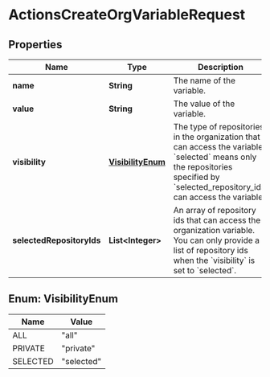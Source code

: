 

# ActionsCreateOrgVariableRequest


## Properties

| Name | Type | Description | Notes |
|------------ | ------------- | ------------- | -------------|
|**name** | **String** | The name of the variable. |  |
|**value** | **String** | The value of the variable. |  |
|**visibility** | [**VisibilityEnum**](#VisibilityEnum) | The type of repositories in the organization that can access the variable. &#x60;selected&#x60; means only the repositories specified by &#x60;selected_repository_ids&#x60; can access the variable. |  |
|**selectedRepositoryIds** | **List&lt;Integer&gt;** | An array of repository ids that can access the organization variable. You can only provide a list of repository ids when the &#x60;visibility&#x60; is set to &#x60;selected&#x60;. |  [optional] |



## Enum: VisibilityEnum

| Name | Value |
|---- | -----|
| ALL | &quot;all&quot; |
| PRIVATE | &quot;private&quot; |
| SELECTED | &quot;selected&quot; |



